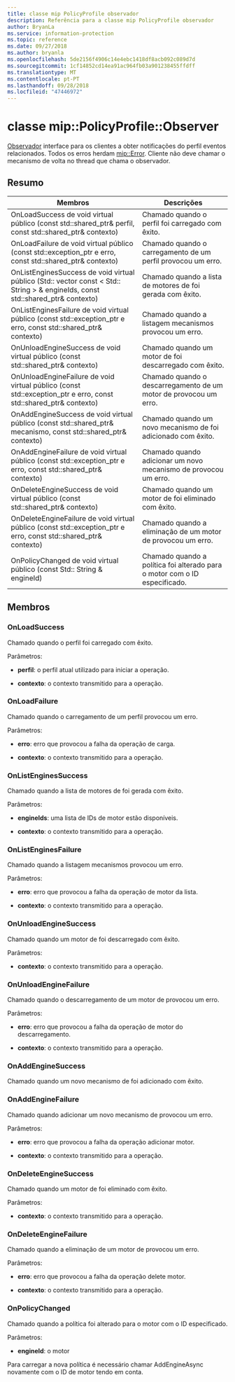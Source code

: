 ```yaml
---
title: classe mip PolicyProfile observador
description: Referência para a classe mip PolicyProfile observador
author: BryanLa
ms.service: information-protection
ms.topic: reference
ms.date: 09/27/2018
ms.author: bryanla
ms.openlocfilehash: 5de2156f4906c14e4ebc1418df8acb092c089d7d
ms.sourcegitcommit: 1cf14852cd14ea91ac964fb03a901238455ffdff
ms.translationtype: MT
ms.contentlocale: pt-PT
ms.lasthandoff: 09/28/2018
ms.locfileid: "47446972"
---
```

# <a name="class-mippolicyprofileobserver"></a>classe mip::PolicyProfile::Observer 
[Observador](class_mip_policyprofile_observer.md) interface para os clientes a obter notificações do perfil eventos relacionados.
Todos os erros herdam [mip::Error](class_mip_error.md). Cliente não deve chamar o mecanismo de volta no thread que chama o observador.
  
## <a name="summary"></a>Resumo
 Membros                        | Descrições                                
--------------------------------|---------------------------------------------
OnLoadSuccess de void virtual público (const std::shared_ptr<PolicyProfile>& perfil, const std::shared_ptr<void>& contexto)  |  Chamado quando o perfil foi carregado com êxito.
OnLoadFailure de void virtual público (const std::exception_ptr e erro, const std::shared_ptr<void>& contexto)  |  Chamado quando o carregamento de um perfil provocou um erro.
OnListEnginesSuccess de void virtual público (Std:: vector const < Std:: String > & engineIds, const std::shared_ptr<void>& contexto)  |  Chamado quando a lista de motores de foi gerada com êxito.
OnListEnginesFailure de void virtual público (const std::exception_ptr e erro, const std::shared_ptr<void>& contexto)  |  Chamado quando a listagem mecanismos provocou um erro.
OnUnloadEngineSuccess de void virtual público (const std::shared_ptr<void>& contexto)  |  Chamado quando um motor de foi descarregado com êxito.
OnUnloadEngineFailure de void virtual público (const std::exception_ptr e erro, const std::shared_ptr<void>& contexto)  |  Chamado quando o descarregamento de um motor de provocou um erro.
OnAddEngineSuccess de void virtual público (const std::shared_ptr<PolicyEngine>& mecanismo, const std::shared_ptr<void>& contexto)  |  Chamado quando um novo mecanismo de foi adicionado com êxito.
OnAddEngineFailure de void virtual público (const std::exception_ptr e erro, const std::shared_ptr<void>& contexto)  |  Chamado quando adicionar um novo mecanismo de provocou um erro.
OnDeleteEngineSuccess de void virtual público (const std::shared_ptr<void>& contexto)  |  Chamado quando um motor de foi eliminado com êxito.
OnDeleteEngineFailure de void virtual público (const std::exception_ptr e erro, const std::shared_ptr<void>& contexto)  |  Chamado quando a eliminação de um motor de provocou um erro.
 OnPolicyChanged de void virtual público (const Std:: String & engineId)  |  Chamado quando a política foi alterado para o motor com o ID especificado.
  
## <a name="members"></a>Membros
  
### <a name="onloadsuccess"></a>OnLoadSuccess
Chamado quando o perfil foi carregado com êxito.

Parâmetros:  
* **perfil**: o perfil atual utilizado para iniciar a operação. 


* **contexto**: o contexto transmitido para a operação.


  
### <a name="onloadfailure"></a>OnLoadFailure
Chamado quando o carregamento de um perfil provocou um erro.

Parâmetros:  
* **erro**: erro que provocou a falha da operação de carga. 


* **contexto**: o contexto transmitido para a operação.


  
### <a name="onlistenginessuccess"></a>OnListEnginesSuccess
Chamado quando a lista de motores de foi gerada com êxito.

Parâmetros:  
* **engineIds**: uma lista de IDs de motor estão disponíveis. 


* **contexto**: o contexto transmitido para a operação.


  
### <a name="onlistenginesfailure"></a>OnListEnginesFailure
Chamado quando a listagem mecanismos provocou um erro.

Parâmetros:  
* **erro**: erro que provocou a falha da operação de motor da lista. 


* **contexto**: o contexto transmitido para a operação.


  
### <a name="onunloadenginesuccess"></a>OnUnloadEngineSuccess
Chamado quando um motor de foi descarregado com êxito.

Parâmetros:  
* **contexto**: o contexto transmitido para a operação.


  
### <a name="onunloadenginefailure"></a>OnUnloadEngineFailure
Chamado quando o descarregamento de um motor de provocou um erro.

Parâmetros:  
* **erro**: erro que provocou a falha da operação de motor do descarregamento. 


* **contexto**: o contexto transmitido para a operação.


  
### <a name="onaddenginesuccess"></a>OnAddEngineSuccess
Chamado quando um novo mecanismo de foi adicionado com êxito.
  
### <a name="onaddenginefailure"></a>OnAddEngineFailure
Chamado quando adicionar um novo mecanismo de provocou um erro.

Parâmetros:  
* **erro**: erro que provocou a falha da operação adicionar motor. 


* **contexto**: o contexto transmitido para a operação.


  
### <a name="ondeleteenginesuccess"></a>OnDeleteEngineSuccess
Chamado quando um motor de foi eliminado com êxito.

Parâmetros:  
* **contexto**: o contexto transmitido para a operação.


  
### <a name="ondeleteenginefailure"></a>OnDeleteEngineFailure
Chamado quando a eliminação de um motor de provocou um erro.

Parâmetros:  
* **erro**: erro que provocou a falha da operação delete motor. 


* **contexto**: o contexto transmitido para a operação.


  
### <a name="onpolicychanged"></a>OnPolicyChanged
Chamado quando a política foi alterado para o motor com o ID especificado.

Parâmetros:  
* **engineId**: o motor 


Para carregar a nova política é necessário chamar AddEngineAsync novamente com o ID de motor tendo em conta.